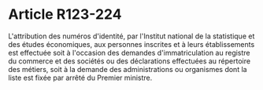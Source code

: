 # Article R123-224

L'attribution des numéros d'identité, par l'Institut national de la statistique et des études économiques, aux personnes inscrites et à leurs établissements est effectuée soit à l'occasion des demandes d'immatriculation au registre du commerce et des sociétés ou des déclarations effectuées au répertoire des métiers, soit à la demande des administrations ou organismes dont la liste est fixée par arrêté du Premier ministre.
